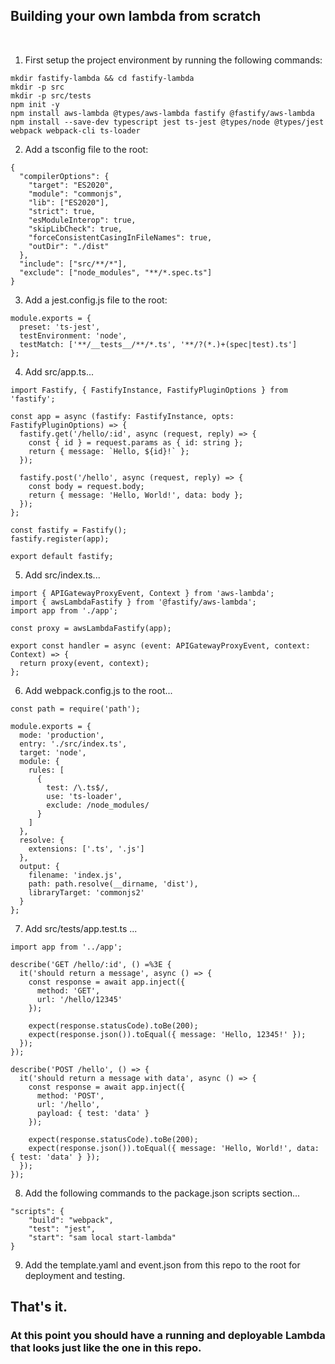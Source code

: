 ## Building your own lambda from scratch
<br />

1. First setup the project environment by running the following commands:
```
mkdir fastify-lambda && cd fastify-lambda
mkdir -p src
mkdir -p src/tests
npm init -y
npm install aws-lambda @types/aws-lambda fastify @fastify/aws-lambda
npm install --save-dev typescript jest ts-jest @types/node @types/jest webpack webpack-cli ts-loader
```
2. Add a tsconfig file to the root:
```
{
  "compilerOptions": {
    "target": "ES2020",
    "module": "commonjs",
    "lib": ["ES2020"],
    "strict": true,
    "esModuleInterop": true,
    "skipLibCheck": true,
    "forceConsistentCasingInFileNames": true,
    "outDir": "./dist"
  },
  "include": ["src/**/*"],
  "exclude": ["node_modules", "**/*.spec.ts"]
}
```

3. Add a jest.config.js file to the root:
```
module.exports = {
  preset: 'ts-jest',
  testEnvironment: 'node',
  testMatch: ['**/__tests__/**/*.ts', '**/?(*.)+(spec|test).ts']
};
```

4. Add src/app.ts...
```
import Fastify, { FastifyInstance, FastifyPluginOptions } from 'fastify';

const app = async (fastify: FastifyInstance, opts: FastifyPluginOptions) => {
  fastify.get('/hello/:id', async (request, reply) => {
	const { id } = request.params as { id: string };
    return { message: `Hello, ${id}!` };
  });

  fastify.post('/hello', async (request, reply) => {
    const body = request.body;
    return { message: 'Hello, World!', data: body };
  });
};

const fastify = Fastify();
fastify.register(app);

export default fastify;
```

5. Add src/index.ts...
```
import { APIGatewayProxyEvent, Context } from 'aws-lambda';
import { awsLambdaFastify } from '@fastify/aws-lambda';
import app from './app';

const proxy = awsLambdaFastify(app);

export const handler = async (event: APIGatewayProxyEvent, context: Context) => {
  return proxy(event, context);
};
```

6. Add webpack.config.js to the root...
```
const path = require('path');

module.exports = {
  mode: 'production',
  entry: './src/index.ts',
  target: 'node',
  module: {
    rules: [
      {
        test: /\.ts$/,
        use: 'ts-loader',
        exclude: /node_modules/
      }
    ]
  },
  resolve: {
    extensions: ['.ts', '.js']
  },
  output: {
    filename: 'index.js',
    path: path.resolve(__dirname, 'dist'),
    libraryTarget: 'commonjs2'
  }
};
```

7. Add src/tests/app.test.ts ...
```
import app from '../app';

describe('GET /hello/:id', () =%3E {
  it('should return a message', async () => {
    const response = await app.inject({
      method: 'GET',
      url: '/hello/12345'
    });

    expect(response.statusCode).toBe(200);
    expect(response.json()).toEqual({ message: 'Hello, 12345!' });
  });
});

describe('POST /hello', () => {
  it('should return a message with data', async () => {
    const response = await app.inject({
      method: 'POST',
      url: '/hello',
      payload: { test: 'data' }
    });

    expect(response.statusCode).toBe(200);
    expect(response.json()).toEqual({ message: 'Hello, World!', data: { test: 'data' } });
  });
});
```
8. Add the following commands to the package.json scripts section...
```
"scripts": {
	"build": "webpack",
	"test": "jest",
	"start": "sam local start-lambda"
}
```

9. Add the template.yaml and event.json from this repo to the root for deployment and testing.


## That's it. 
### At this point you should have a running and deployable Lambda that looks just like the one in this repo.
